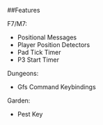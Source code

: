 ##Features

F7/M7:
- Positional Messages
- Player Position Detectors
- Pad Tick Timer
- P3 Start Timer

Dungeons:
- Gfs Command Keybindings

Garden:
- Pest Key
